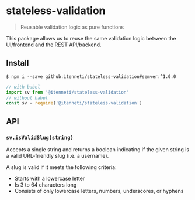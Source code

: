 # stateless-validation

> Reusable validation logic as pure functions

This package allows us to reuse the same validation logic between the UI/frontend and the REST API/backend.

## Install

```console
$ npm i --save github:itenneti/stateless-validation#semver:^1.0.0
```

```js
// with babel
import sv from '@itenneti/stateless-validation'
// without babel
const sv = require('@itenneti/stateless-validation')
```

## API

### `sv.isValidSlug(string)`

Accepts a single string and returns a boolean indicating if the given string is a valid URL-friendly slug (i.e. a username).

A slug is valid if it meets the following criteria:

- Starts with a lowercase letter
- Is 3 to 64 characters long
- Consists of only lowercase letters, numbers, underscores, or hyphens
